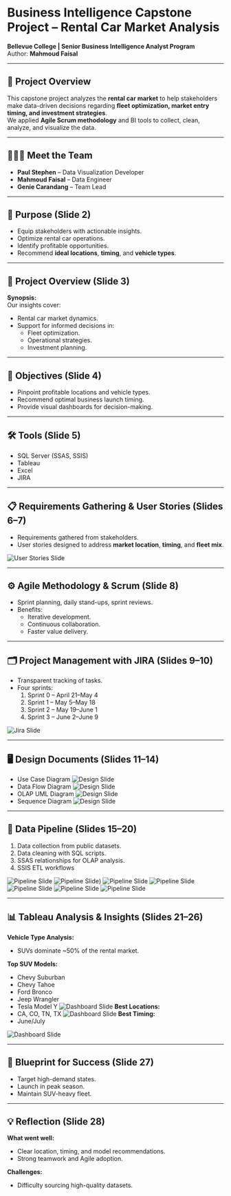 # Business Intelligence Capstone Project – Rental Car Market Analysis

**Bellevue College | Senior Business Intelligence Analyst Program**  
Author: **Mahmoud Faisal**  

---

## 📌 Project Overview
This capstone project analyzes the **rental car market** to help stakeholders make data-driven decisions regarding **fleet optimization, market entry timing, and investment strategies**.  
We applied **Agile Scrum methodology** and BI tools to collect, clean, analyze, and visualize the data.

---

## 🧑‍🤝‍🧑 Meet the Team
- **Paul Stephen** – Data Visualization Developer  
- **Mahmoud Faisal** – Data Engineer  
- **Genie Carandang** – Team Lead  

---

## 🎯 Purpose (Slide 2)
- Equip stakeholders with actionable insights.
- Optimize rental car operations.
- Identify profitable opportunities.
- Recommend **ideal locations**, **timing**, and **vehicle types**.

---

## 📂 Project Overview (Slide 3)
**Synopsis:**  
Our insights cover:
- Rental car market dynamics.
- Support for informed decisions in:
  - Fleet optimization.
  - Operational strategies.
  - Investment planning.

---

## 🎯 Objectives (Slide 4)
- Pinpoint profitable locations and vehicle types.
- Recommend optimal business launch timing.
- Provide visual dashboards for decision-making.

---

## 🛠 Tools (Slide 5)
- SQL Server (SSAS, SSIS)
- Tableau
- Excel
- JIRA

---

## 📋 Requirements Gathering & User Stories (Slides 6–7)
- Requirements gathered from stakeholders.
- User stories designed to address **market location**, **timing**, and **fleet mix**.

![User Stories Slide](https://github.com/mahmoud1500/Graduation-Capstone-Project/blob/666d8d42b7112b8e482e5a21c1ca34654246a08a/Jira%20Sprints.jpg)

---

## ⚙ Agile Methodology & Scrum (Slide 8)
- Sprint planning, daily stand-ups, sprint reviews.
- Benefits:
  - Iterative development.
  - Continuous collaboration.
  - Faster value delivery.


---

## 🗂 Project Management with JIRA (Slides 9–10)
- Transparent tracking of tasks.
- Four sprints:
  1. Sprint 0 – April 21–May 4
  2. Sprint 1 – May 5–May 18
  3. Sprint 2 – May 19–June 1
  4. Sprint 3 – June 2–June 9

![Jira Slide](https://github.com/mahmoud1500/Graduation-Capstone-Project/blob/7aa0bfbabaa578fbfc0439c4c5baa36862745c60/Sprint%20Schedule.png)

---

## 🖥 Design Documents (Slides 11–14)
- Use Case Diagram
  ![Design Slide](https://github.com/mahmoud1500/Graduation-Capstone-Project/blob/1580cca283ab7c536f18125ffce83956e1ca97a2/RCA%20Use%20Case%20Diagram.jpg)
- Data Flow Diagram
  ![Design Slide](https://github.com/mahmoud1500/Graduation-Capstone-Project/blob/1580cca283ab7c536f18125ffce83956e1ca97a2/data%20flow%20diagram-%20last%20updated.png)
- OLAP UML Diagram
![Design Slide](https://github.com/mahmoud1500/Graduation-Capstone-Project/blob/1580cca283ab7c536f18125ffce83956e1ca97a2/OLAP%20UML%20Diagram.jpg)
- Sequence Diagram
![Design Slide](https://github.com/mahmoud1500/Graduation-Capstone-Project/blob/1580cca283ab7c536f18125ffce83956e1ca97a2/Sequence%20Diagram%203%20last%20updated.png)

---

## 🔄 Data Pipeline (Slides 15–20)
1. Data collection from public datasets.
3. Data cleaning with SQL scripts.
4. SSAS relationships for OLAP analysis.
5. SSIS ETL workflows

![Pipeline Slide](https://github.com/mahmoud1500/Graduation-Capstone-Project/blob/5da5a738947fc54e9c283648cab16880fb160b39/Data%20Collection.jpg)
![Pipeline Slide](https://github.com/mahmoud1500/Graduation-Capstone-Project/blob/8a8692d19f2e90593b24882408070c10760b8d9e/Data%20Cleaning.jpg))
![Pipeline Slide](https://github.com/mahmoud1500/Graduation-Capstone-Project/blob/7ce2ba81590353e2b8852d5728e131980abc1839/Data%20Collection.jpg)
![Pipeline Slide](https://github.com/mahmoud1500/Graduation-Capstone-Project/blob/7ce2ba81590353e2b8852d5728e131980abc1839/SQL%20Scrip%20create%20table%20screen%20shot.png)
![Pipeline Slide](https://github.com/mahmoud1500/Graduation-Capstone-Project/blob/7ce2ba81590353e2b8852d5728e131980abc1839/SQL%20Upload%20data%20scrip%20Screen%20shot.png)
![Pipeline Slide](https://github.com/mahmoud1500/Graduation-Capstone-Project/blob/5da5a738947fc54e9c283648cab16880fb160b39/SSIS%20Table%20relationship.png)
![Pipeline Slide](https://github.com/mahmoud1500/Graduation-Capstone-Project/blob/8a8692d19f2e90593b24882408070c10760b8d9e/SSIS%20Data.png)

---

## 📊 Tableau Analysis & Insights (Slides 21–26)
**Vehicle Type Analysis:**  
- SUVs dominate ~50% of the rental market.

**Top SUV Models:**
- Chevy Suburban
- Chevy Tahoe
- Ford Bronco
- Jeep Wrangler
- Tesla Model Y
![Dashboard Slide](https://github.com/mahmoud1500/Graduation-Capstone-Project/blob/7aa27cb3c4e5dbd08e071a927bfbf1680999f0bc/SUV%20Brands.jpg)
**Best Locations:**
- CA, CO, TN, TX
![Dashboard Slide](https://github.com/mahmoud1500/Graduation-Capstone-Project/blob/86d84a0a9baa4f0bc7b69904f2c3690f78365165/Tableau%20Map%20Analysis.png)
**Best Timing:**
- June/July

![Dashboard Slide](https://github.com/mahmoud1500/Graduation-Capstone-Project/blob/86d84a0a9baa4f0bc7b69904f2c3690f78365165/Tableau%20analysis.png)

---

## 🧩 Blueprint for Success (Slide 27)
- Target high-demand states.
- Launch in peak season.
- Maintain SUV-heavy fleet.
---

## 💡 Reflection (Slide 28)
**What went well:**
- Clear location, timing, and model recommendations.
- Strong teamwork and Agile adoption.

**Challenges:**
- Difficulty sourcing high-quality datasets.



